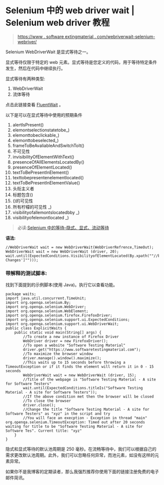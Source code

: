 # Selenium 中的 web driver wait | Selenium web driver 教程

> [https://www . software extingmaterial . com/webriverwait-selenium-webriver/](https://www.softwaretestingmaterial.com/webdriverwait-selenium-webdriver/)

Selenium WebDriverWait 是显式等待之一。

显式等待仅限于特定的 web 元素。显式等待是您定义的代码，用于等待特定条件发生，然后在代码中继续执行。

显式等待有两种类型:

1.  WebDriverWait
2.  流体等待

点击此链接查看 [FluentWait](https://www.softwaretestingmaterial.com/selenium-fluentwait) 。

以下是可以在显式等待中使用的预期条件

1.  alertIsPresent()
2.  elemontselectionstatetobe_)
3.  elemonttobeclickable_)
4.  elemonttobeselected_)
5.  frameToBeAvaliableAndSwitchToIt()
6.  不可见性
7.  invisibilityOfElementWithText()
8.  presenceOfAllElementsLocatedBy()
9.  presenceOfElementLocated()
10.  textToBePresentInElement()
11.  texttobepresentenelementlocated()
12.  textToBePresentInElementValue()
13.  头衔主义者
14.  标题包含()
15.  ()的可见性
16.  所有柠檬的可见性 _)
17.  visibilityofallemontslocatedbby _)
18.  visibilityofelemontlocated _)

> 必读:[Selenium 中的等待–隐式、显式、流动等待](https://www.softwaretestingmaterial.com/selenium-wait-commands)

**语法:**

```
//WebDriverWait wait = new WebDriverWait(WebDriverRefrence,TimeOut);
WebDriverWait wait = new WebDriverWait (driver, 20);
wait.until(ExpectedConditions.VisibilityofElementLocated(By.xpath(""//button[@value='Save Changes']"")));
```

### **带解释的测试脚本:**

找到下面提到的示例脚本(使用 Java)。执行它以查看功能。

```
package waits;
import java.util.concurrent.TimeUnit;
import org.openqa.selenium.By;
import org.openqa.selenium.WebDriver;
import org.openqa.selenium.WebElement;
import org.openqa.selenium.firefox.FirefoxDriver;
import org.openqa.selenium.support.ui.ExpectedConditions;
import org.openqa.selenium.support.ui.WebDriverWait;
public class ExplicitWaits {
	public static void main(String[] args) {
		//To create a new instance of Firefox Driver
		WebDriver driver = new FirefoxDriver();
		//To open a website "Software Testing Material"
		driver.get("https://www.softwaretestingmaterial.com");
		//To maximize the browser window
		driver.manage().window().maximize();
		//This waits up to 15 seconds before throwing a TimeoutException or if it finds the element will return it in 0 - 15 seconds
		WebDriverWait wait = new WebDriverWait (driver, 15);
		//Title of the webpage is "Software Testing Material - A site for Software Testers"
		wait.until(ExpectedConditions.titleIs("Software Testing Material - A site for Software Testers"));
		//If the above condition met then the browser will be closed
		//To close the browser
		driver.close();
		//Change the title "Software Testing Material - A site for Software Testers" as "xyz" in the script and try
		//You will face an execption - Exception in thread "main" org.openqa.selenium.TimeoutException: Timed out after 20 seconds waiting for title to be "Software Testing Material - A site for Software Tes". Current title: "xyz"
	}
}
```

隐式和显式等待的默认池周期是 250 毫秒。在流畅等待中，我们可以根据自己的需求更改默认池周期。此外，我们可以忽略任何异常，而池元素，如没有这样的元素异常。

如果你不是我博客的定期读者，那么我强烈推荐你使用下面的链接注册免费的电子邮件简讯。